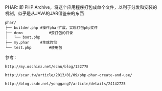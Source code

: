 ﻿PHAR: 即 PHP Archive，将这个应用程序打包成单个文件，以利于分发和安装的机制，似乎是从JAVA的JAR借鉴来的东西


	phar/
	├── builder.php	#操作phar扩展，实现打包php文件
	├── demo			#要打包的目录
	│   └── boot.php
	├── my.phar		#生成的包
	└── test.php		#使用包

参考：

`http://my.oschina.net/ecnu/blog/132778`

`http://scar.tw/article/2013/01/09/php-phar-create-and-use/`

`http://blog.csdn.net/yonggang7/article/details/24142725`


